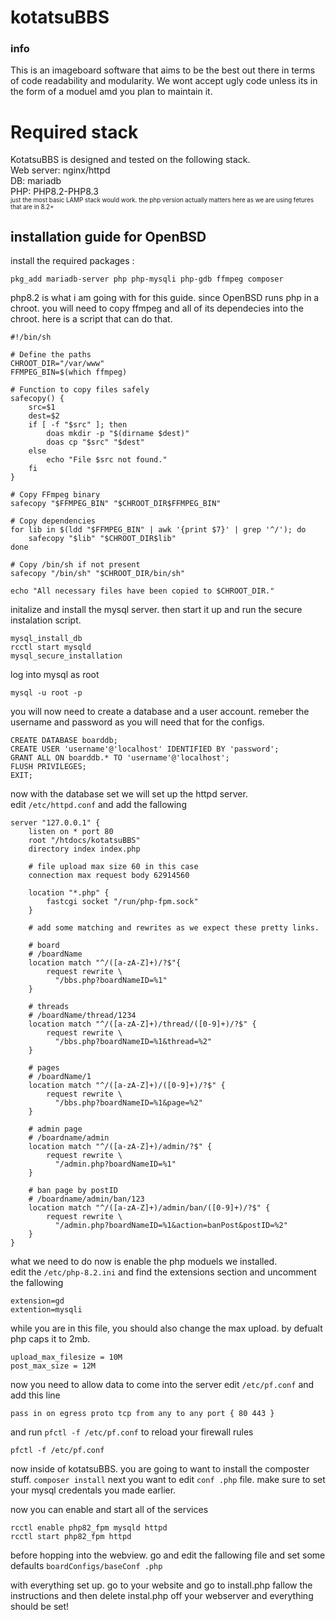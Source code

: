 # kotatsuBBS
### info
This is an imageboard software that aims to be the best out there in terms of code readability and modularity.
We wont accept ugly code unless its in the form of a moduel amd you plan to maintain it.

# Required stack
KotatsuBBS is designed and tested on the following stack.<br>
Web server: nginx/httpd<br>
DB: mariadb<br>
PHP: PHP8.2-PHP8.3<br>
<sub><sub>just the most basic LAMP stack would work. the php version actually matters here as we are using fetures that are in 8.2+</sub></sub>


## installation guide for OpenBSD

install the required packages : 
```
pkg_add mariadb-server php php-mysqli php-gdb ffmpeg composer
```
php8.2 is what i am going with for this guide.
since OpenBSD runs php in a chroot. you will need to copy ffmpeg and all of its dependecies into the chroot.
here is a script that can do that.
```
#!/bin/sh

# Define the paths
CHROOT_DIR="/var/www"
FFMPEG_BIN=$(which ffmpeg)

# Function to copy files safely
safecopy() {
    src=$1
    dest=$2
    if [ -f "$src" ]; then
        doas mkdir -p "$(dirname $dest)"
        doas cp "$src" "$dest"
    else
        echo "File $src not found."
    fi
}

# Copy FFmpeg binary
safecopy "$FFMPEG_BIN" "$CHROOT_DIR$FFMPEG_BIN"

# Copy dependencies
for lib in $(ldd "$FFMPEG_BIN" | awk '{print $7}' | grep '^/'); do
    safecopy "$lib" "$CHROOT_DIR$lib"
done

# Copy /bin/sh if not present
safecopy "/bin/sh" "$CHROOT_DIR/bin/sh"

echo "All necessary files have been copied to $CHROOT_DIR."

```

initalize and install  the mysql server.
then start it up and run the secure instalation script.
```
mysql_install_db 
rcctl start mysqld
mysql_secure_installation
```


log into mysql as root 
```
mysql -u root -p
```
you will now need to create a database and a user account.
remeber the username and password as you will need that for the configs.
```mysql
CREATE DATABASE boarddb;
CREATE USER 'username'@'localhost' IDENTIFIED BY 'password';
GRANT ALL ON boarddb.* TO 'username'@'localhost';
FLUSH PRIVILEGES;
EXIT;
```

now with the database set we will set up the httpd server.<br>
edit ``/etc/httpd.conf`` and add the fallowing
```
server "127.0.0.1" {
	listen on * port 80
	root "/htdocs/kotatsuBBS"
	directory index index.php

    # file upload max size 60 in this case
	connection max request body 62914560 

	location "*.php" {
		fastcgi socket "/run/php-fpm.sock"
	}

    # add some matching and rewrites as we expect these pretty links.

    # board
    # /boardName
	location match "^/([a-zA-Z]+)/?$"{
		request rewrite \
		  "/bbs.php?boardNameID=%1"
	}

    # threads
    # /boardName/thread/1234
	location match "^/([a-zA-Z]+)/thread/([0-9]+)/?$" {
		request rewrite \
		  "/bbs.php?boardNameID=%1&thread=%2"
	}

    # pages
    # /boardName/1
	location match "^/([a-zA-Z]+)/([0-9]+)/?$" {
		request rewrite \
		  "/bbs.php?boardNameID=%1&page=%2"
	}

    # admin page
    # /boardname/admin
	location match "^/([a-zA-Z]+)/admin/?$" {
		request rewrite \
		  "/admin.php?boardNameID=%1"
	}

    # ban page by postID
    # /boardname/admin/ban/123
	location match "^/([a-zA-Z]+)/admin/ban/([0-9]+)/?$" {
		request rewrite \
		  "/admin.php?boardNameID=%1&action=banPost&postID=%2"
	}
}

```

what we need to do now is enable the php moduels we installed.<br>
edit the ``/etc/php-8.2.ini`` and find the extensions section and uncomment the fallowing<br>
```
extension=gd
extention=mysqli
```
while you are in this file, you should also change the max upload. by defualt php caps it to 2mb. 
```
upload_max_filesize = 10M
post_max_size = 12M
```
now you need to allow data to come into the server
edit ``/etc/pf.conf`` and add this line
```
pass in on egress proto tcp from any to any port { 80 443 }
```
and run ``pfctl -f /etc/pf.conf`` to reload your firewall rules
```
pfctl -f /etc/pf.conf
```
now inside of kotatsuBBS. you are going to want to install the composter stuff. ``composer install``
next you want to edit ``conf .php`` file. make sure to set your mysql credentals you made earlier.

now you can enable and start all of the services<br>
```
rcctl enable php82_fpm mysqld httpd
rcctl start php82_fpm httpd
```
before hopping into the webview. go and edit the fallowing file and set some defaults ``boardConfigs/baseConf .php``

with everything set up. go to your website and go to install.php
fallow the instructions and then delete instal.php off your webserver and everything should be set!